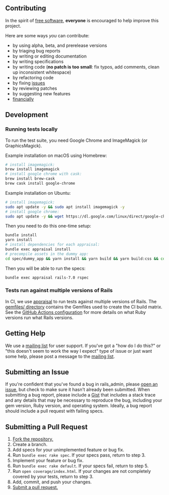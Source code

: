 ## Contributing

In the spirit of [free software][free-sw], **everyone** is encouraged to help
improve this project.

[free-sw]: http://www.fsf.org/licensing/essays/free-sw.html

Here are some ways _you_ can contribute:

- by using alpha, beta, and prerelease versions
- by triaging bug reports
- by writing or editing documentation
- by writing specifications
- by writing code (**no patch is too small**: fix typos, add comments, clean up
  inconsistent whitespace)
- by refactoring code
- by fixing [issues][]
- by reviewing patches
- by suggesting new features
- [financially][gittip]

[issues]: https://github.com/railsadminteam/rails_admin/issues
[gittip]: https://www.gittip.com/sferik/

## Development

### Running tests locally

To run the test suite, you need Google Chrome and ImageMagick (or GraphicsMagick).

Example installation on macOS using Homebrew:

```bash
# install imagemagick:
brew install imagemagick
# install google chrome with cask:
brew install brew-cask
brew cask install google-chrome
```

Example installation on Ubuntu:

```bash
# install imagemagick:
sudo apt update -y && sudo apt install imagemagick -y
# install google chrome:
sudo apt update -y && wget https://dl.google.com/linux/direct/google-chrome-stable_current_amd64.deb && sudo apt install ./google-chrome-stable_current_amd64.deb -y
```

Then you need to do this one-time setup:

```bash
bundle install
yarn install
# install dependencies for each appraisal:
bundle exec appraisal install
# precompile assets in the dummy app:
cd spec/dummy_app && yarn install && yarn build && yarn build:css && cd -
```

Then you will be able to run the specs:

```bash
bundle exec appraisal rails-7.0 rspec
```

### Tests run against multiple versions of Rails

In CI, we use [appraisal] to run tests against multiple versions of Rails. The
[gemfiles/ directory] contains the Gemfiles used to create the CI build matrix.
See the [GitHub Actions configuration] for more details on what Ruby versions
run what Rails versions.

[appraisal]: https://github.com/thoughtbot/appraisal
[gemfiles/ directory]: ./gemfiles
[github actions configuration]: ./.github/workflows/test.yml

## Getting Help

We use a [mailing list][list] for user support. If you've got a "how do
I do this?" or "this doesn't seem to work the way I expect" type of
issue or just want some help, please post a message to the [mailing
list][list].

## Submitting an Issue

If you're confident that you've found a bug in
rails_admin, please [open an issue][issues], but check to make sure it hasn't
already been submitted. When submitting a bug report, please include a
[Gist][] that includes a stack trace and any details that may be
necessary to reproduce the bug, including your gem version, Ruby
version, and operating system. Ideally, a bug report should include a
pull request with failing specs.

[gist]: https://gist.github.com/
[list]: http://groups.google.com/group/rails_admin

## Submitting a Pull Request

1. [Fork the repository.][fork]
2. Create a branch.
3. Add specs for your unimplemented feature or bug fix.
4. Run `bundle exec rake spec`. If your specs pass, return to step 3.
5. Implement your feature or bug fix.
6. Run `bundle exec rake default`. If your specs fail, return to step 5.
7. Run `open coverage/index.html`. If your changes are not completely covered
   by your tests, return to step 3.
8. Add, commit, and push your changes.
9. [Submit a pull request.][pr]

[fork]: http://help.github.com/fork-a-repo/
[pr]: http://help.github.com/send-pull-requests/
